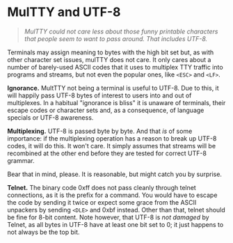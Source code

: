 # MulTTY and UTF-8

> *MulTTY could not care less about those funny
> printable characters that people seem to want
> to pass around.  That includes UTF-8.*

Terminals may assign meaning to bytes with the
high bit set but, as with other character set
issues, mulTTY does not care.  It only cares
about a number of barely-used ASCII codes that
it uses to multiplex TTY traffic into programs
and streams, but not even the popular ones,
like `<ESC>` and `<LF>`.

**Ignorance.**
MultTTY not being a terminal is useful to UTF-8.
Due to this, it will happily pass UTF-8 bytes of
interest to users into and out of multiplexes.
In a habitual "ignorance is bliss" it is unaware
of terminals, their escape codes or character
sets and, as a consequence, of language specials
or UTF-8 awareness.

**Multiplexing.**
UTF-8 is passed byte by byte.  And that *is* of
some importance: if the multiplexing operation
has a reason to break up UTF-8 codes, it will do
this.  It won't care.  It simply assumes that
streams will be recombined at the other end
before they are tested for correct UTF-8 grammar.

Bear that in mind, please.  It is reasonable,
but might catch you by surprise.

**Telnet.**
The binary code 0xff does not pass cleanly
through telnet connections, as it is the prefix
for a command.  You would have to escape the
code by sending it twice or expect some grace
from the ASCII unpackers by sending `<DLE>` and
0xbf instead.  Other than that, telnet should
be fine for 8-bit content.  Note however, that
UTF-8 is *not damaged* by Telnet, as all bytes
in UTF-8 have at least one bit set to 0; it
just happens to not always be the top bit.
